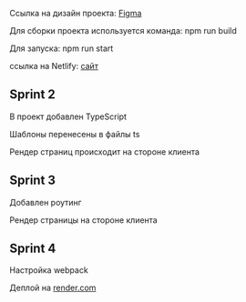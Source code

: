 Cсылка на дизайн
проекта: <a href="https://www.figma.com/file/wARxYxilpNjnjNO8ai9c5F/Untitled?node-id=0%3A1&t=oDt5znIVmN1HaVoL-0">
Figma</a>
<p>Для сборки проекта используется команда: npm run build</p>

<p>Для запуска: npm run start</p>

ссылка на Netlify: <a href="https://cerulean-dodol-4ea8e0.netlify.app">сайт</a>

<h2>Sprint 2</h2>
<p>В проект добавлен TypeScript</p>
<p>Шаблоны перенесены в файлы ts</p>
<p>Рендер страниц происходит на стороне клиента</p>

<h2>Sprint 3</h2>
<p>Добавлен роутинг</p>
<p>Рендер страницы на стороне клиента</p>

<h2>Sprint 4</h2>
<p>Настройка webpack</p>
<p>Деплой на <a href="https://messanger2.onrender.com/">render.com</a></p>
